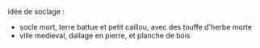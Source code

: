 idée de soclage : 

- socle mort, terre battue et petit caillou, avec des touffe d'herbe morte
- ville medieval, dallage en pierre, et planche de bois
